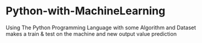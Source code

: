 # Python-with-MachineLearning
Using The Python Programming Language with some Algorithm and Dataset makes a train &amp; test on the machine and new output value prediction
